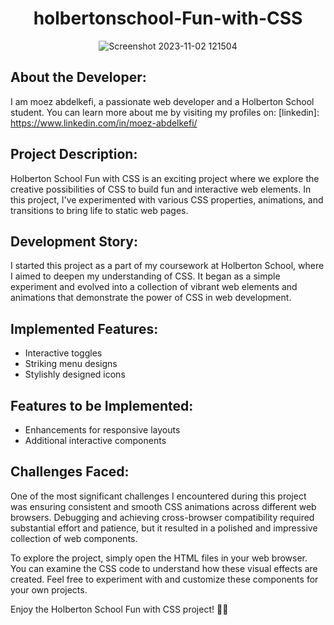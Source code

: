<h1 align="center">holbertonschool-Fun-with-CSS</h1>

<p align="center">
  <img src="https://github.com/moezabdelkefi/holbertonschool-Fun-with-CSS/assets/113900578/60345d95-68bd-4425-9c25-73e16bdd81b1" alt="Screenshot 2023-11-02 121504">
</p>

## About the Developer:

I am moez abdelkefi, a passionate web developer and a Holberton School student. You can learn more about me by visiting my profiles on:
[linkedin]: https://www.linkedin.com/in/moez-abdelkefi/

## Project Description:

Holberton School Fun with CSS is an exciting project where we explore the creative possibilities of CSS to build fun and interactive web elements. In this project, I've experimented with various CSS properties, animations, and transitions to bring life to static web pages.

## Development Story:

I started this project as a part of my coursework at Holberton School, where I aimed to deepen my understanding of CSS. It began as a simple experiment and evolved into a collection of vibrant web elements and animations that demonstrate the power of CSS in web development.

## Implemented Features:

- Interactive toggles
- Striking menu designs
- Stylishly designed icons

## Features to be Implemented:

- Enhancements for responsive layouts
- Additional interactive components

## Challenges Faced:

One of the most significant challenges I encountered during this project was ensuring consistent and smooth CSS animations across different web browsers. Debugging and achieving cross-browser compatibility required substantial effort and patience, but it resulted in a polished and impressive collection of web components.

To explore the project, simply open the HTML files in your web browser. You can examine the CSS code to understand how these visual effects are created. Feel free to experiment with and customize these components for your own projects.

Enjoy the Holberton School Fun with CSS project! 🚀🎉

